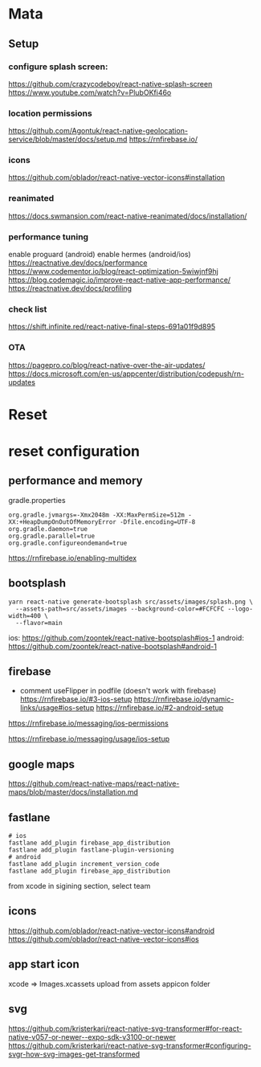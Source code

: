 # Mata

## Setup

### configure splash screen: 
<https://github.com/crazycodeboy/react-native-splash-screen>
https://www.youtube.com/watch?v=PlubOKfi46o
### location permissions
https://github.com/Agontuk/react-native-geolocation-service/blob/master/docs/setup.md
https://rnfirebase.io/

### icons
https://github.com/oblador/react-native-vector-icons#installation

### reanimated
https://docs.swmansion.com/react-native-reanimated/docs/installation/

### performance tuning

enable proguard (android)
enable hermes (android/ios)
https://reactnative.dev/docs/performance
https://www.codementor.io/blog/react-optimization-5wiwjnf9hj
https://blog.codemagic.io/improve-react-native-app-performance/
https://reactnative.dev/docs/profiling

### check list
https://shift.infinite.red/react-native-final-steps-691a01f9d895


### OTA
https://pagepro.co/blog/react-native-over-the-air-updates/
https://docs.microsoft.com/en-us/appcenter/distribution/codepush/rn-updates



# Reset
# reset configuration

## performance and memory
gradle.properties
```
org.gradle.jvmargs=-Xmx2048m -XX:MaxPermSize=512m -XX:+HeapDumpOnOutOfMemoryError -Dfile.encoding=UTF-8
org.gradle.daemon=true
org.gradle.parallel=true
org.gradle.configureondemand=true
```

https://rnfirebase.io/enabling-multidex

## bootsplash 
```
yarn react-native generate-bootsplash src/assets/images/splash.png \
  --assets-path=src/assets/images --background-color=#FCFCFC --logo-width=400 \
  --flavor=main
```
ios: https://github.com/zoontek/react-native-bootsplash#ios-1
android: https://github.com/zoontek/react-native-bootsplash#android-1

## firebase
- comment useFlipper in podfile (doesn't work with firebase)
https://rnfirebase.io/#3-ios-setup
https://rnfirebase.io/dynamic-links/usage#ios-setup
https://rnfirebase.io/#2-android-setup

https://rnfirebase.io/messaging/ios-permissions

https://rnfirebase.io/messaging/usage/ios-setup
## google maps
https://github.com/react-native-maps/react-native-maps/blob/master/docs/installation.md


## fastlane
```
# ios
fastlane add_plugin firebase_app_distribution
fastlane add_plugin fastlane-plugin-versioning
# android
fastlane add_plugin increment_version_code
fastlane add_plugin firebase_app_distribution

```
from xcode in sigining section, select team

##  icons
https://github.com/oblador/react-native-vector-icons#android
https://github.com/oblador/react-native-vector-icons#ios
## app start icon
xcode => Images.xcassets upload from assets appicon folder

## svg
https://github.com/kristerkari/react-native-svg-transformer#for-react-native-v057-or-newer--expo-sdk-v3100-or-newer
https://github.com/kristerkari/react-native-svg-transformer#configuring-svgr-how-svg-images-get-transformed
